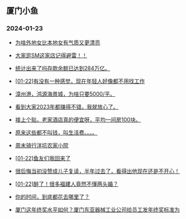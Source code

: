 ## 厦门小鱼 
### 2024-01-23

+ [为啥外地女比本地女有气质又更漂亮](http://bbs.xmfish.com/read-htm-tid-18138836.html)

+ [大家逛SM这家店记得避雷！！](http://bbs.xmfish.com/read-htm-tid-18138797.html)

+ [统计出来了吗存款余额已达到284万亿。](http://bbs.xmfish.com/read-htm-tid-18138849.html)

+ [[01-22]有没有一种感觉，现在年轻人好像都不用找工作](http://bbs.xmfish.com/read-htm-tid-18138957.html)

+ [漳州港，鸿源海景城，为啥只要5000/平。](http://bbs.xmfish.com/read-htm-tid-18139003.html)

+ [看到大家2023年都赚得不错，我就放心了。](http://bbs.xmfish.com/read-htm-tid-18138974.html)

+ [接上个贴，老家酒店真的便宜呀，平均一间房100块。](http://bbs.xmfish.com/read-htm-tid-18139010.html)

+ [原来这些都不叫钱，叫生活费。。。。](http://bbs.xmfish.com/read-htm-tid-18138994.html)

+ [周末骑行洋坑农家小院](http://bbs.xmfish.com/read-htm-tid-18139023.html)

+ [[01-22]鱼友们我回来了](http://bbs.xmfish.com/read-htm-tid-18138862.html)

+ [很后悔当初没赞成儿子复读，半年过去了，看得出他现在还是不开心！](http://bbs.xmfish.com/read-htm-tid-18139096.html)

+ [[01-22]醉了！很多福建人竟然不懂两头婚？](http://bbs.xmfish.com/read-htm-tid-18139233.html)

+ [你的时间，到底都花去哪里了？](http://bbs.xmfish.com/read-htm-tid-18138985.html)

+ [厦门这年终奖水平如何？厦门东亚器械工业公司给员工发年终奖标准为](http://bbs.xmfish.com/read-htm-tid-18139176.html)


